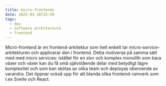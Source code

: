 ```yaml
---
title: micro-frontends
date: 2022-03-16T15:59
tags: 
  - dev
  - software architecture
  - frontend
---
```


Micro-frontend är en frontend-arkitektur som helt enkelt tar
micro-service-arkitekturen och applicerar den i frontend. Detta motiveras på
samma sätt med med micro services: istället för en stor och komplex monolith som
bara växer och växer kan du få små självstående delar med betydligt lägre
komplexitet och som kan skötas av olika team och deployas oberoende av varandra.
Det öppnar också upp för att blanda olika frontend-ramverk som t.ex Svelte och React.
